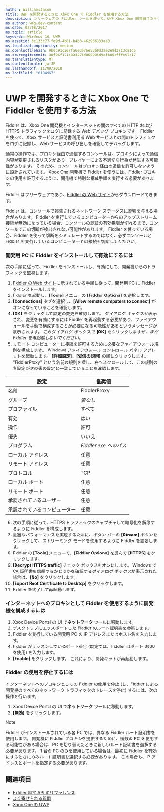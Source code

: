 ```yaml
---
author: WilliamsJason
title: UWP を開発するときに Xbox One で Fiddler を使用する方法
description: フリーウェアの Fiddler ツールを使って、UWP Xbox One 開発機でのネットワーク トラフィックを確認する方法について説明します。
ms.author: wdg-dev-content
ms.date: 02/08/2017
ms.topic: article
keywords: Windows 10, UWP
ms.assetid: 9c133c77-fe9d-4b81-b4b3-462936333aa3
ms.localizationpriority: medium
ms.openlocfilehash: 9b0c91c2e7fa6e3076e53b0d3ae2e8d3713c81c5
ms.sourcegitcommit: 38f06f1714334273d865935d9afb80efffe97a17
ms.translationtype: MT
ms.contentlocale: ja-JP
ms.lasthandoff: 11/09/2018
ms.locfileid: "6184967"
---
```

# <a name="how-to-use-fiddler-with-xbox-one-when-developing-for-uwp"></a>UWP を開発するときに Xbox One で Fiddler を使用する方法

Fiddler は、Xbox One 開発機とインターネットの間のすべての HTTP および HTTPS トラフィックをログに記録する Web デバッグ プロキシです。 Fiddler を使って、Xbox サービスと証明書利用者 Web サービスとの間のトラフィックをログに記録し、Web サービスの呼び出しを確認してデバッグします。 

通常の操作では、プロキシ経由で通信するコンソールは、プロキシによって通信内容が変更されるリスクがあり、プレイヤーによる不適切な行為が発生する可能性があります。 そのため、コンソールはプロキシ経由の通信を許可しないように設計されています。 Xbox One 開発機で Fiddler を使うには、Fiddler プロキシの使用を許可するように、開発機で特別な構成手順を実行する必要があります。 

Fiddler はフリーウェアであり、[Fiddler の Web サイト](http://www.fiddler2.com/fiddler2/)からダウンロードできます。 

Fiddler は、コンソールで報告されるネットワーク ステータスに影響を与える場合があります。 Fiddler を実行しているコンピューターからのアップストリーム接続が無効になっている場合、コンソールの認証の有効期限が切れるまで、コンソールでこの切断が検出されない可能性があります。 Fiddler を使っている場合、Fiddler を使って切断をシミュレートするのではなく、必ずコンソールと Fiddler を実行しているコンピューターとの接続を切断してください。

### <a name="to-install-and-enable-fiddler-on-your-development-pc"></a>開発用 PC に Fiddler をインストールして有効にするには
次の手順に従って、Fiddler をインストールし、有効にして、開発機からのトラフィックを監視します。

1. [Fiddler の Web サイト](http://www.fiddler2.com/fiddler2/)に示されている手順に従って、開発用 PC に Fiddler をインストールします。 
2. Fiddler を起動し、**[Tools]** メニューの **[Fiddler Options]** を選択します。 
3. **[Connections]** タブを選択し、**[Allow remote computers to connect]** がオンになっていることを確認します。 
4. **[OK]** をクリックして設定の変更を確認します。 ダイアログ ボックスが表示され、変更を有効にするには Fiddler を再起動する必要があり、ファイアウォールを手動で構成することが必要になる可能性があるというメッセージが表示されます。 このダイアログ ボックスで **[OK]** をクリックしますが、*まだ Fiddler を再起動しないでください*。
5. リモート コンピューターに接続を許可するために必要なファイアウォール規則を構成します。 Windows ファイアウォール コントロール パネル アプレットを起動します。 **[詳細設定]**、**[受信の規則]** の順にクリックします。 "FiddlerProxy" という名前の規則を探し、右へスクロールして、この規則の各設定が次の表の設定と一致していることを確認します。
  
  | 設定           | 推奨値                |
  | ----              | ----                           |
  | 名前              | FiddlerProxy                   |
  | グループ             | *値なし* |
  | プロファイル           | すべて                            |
  | 有効           | はい                            |
  | 操作            | 許可                          |
  | 優先          | いいえ                             |
  | プログラム           | *Fiddler.exe へのパス*          |
  | ローカル アドレス      | 任意                            |
  | リモート アドレス     | 任意                            |
  | プロトコル          | TCP                            |
  | ローカル ポート         | 任意                            |
  | リモート ポート        | 任意                            |
  | 承認されているユーザー      | 任意                            |
  | 承認されているコンピューター  | 任意                            |


6. 次の手順に従って、HTTPS トラフィックのキャプチャして暗号化を解除するように Fiddler を構成します。
  1. 最適なパフォーマンスを実現するために、ボタン バーの **[Stream]** ボタンをクリックして、ストリーミング モードを使用するように Fiddler を設定します。
  2. Fiddler の **[Tools]** メニューで、**[Fiddler Options]** を選んで **[HTTPS]** をクリックします。
  3. **[Decrypt HTTPS traffic]** チェック ボックスをオンにします。 Windows で CA 証明書を信頼するかどうかを確認するダイアログ ボックスが表示された場合は、**[No]** をクリックします。
  4. **[Export Root Certificate to Desktop]** をクリックします。
7. Fiddler を終了して再起動します。

### <a name="to-configure-a-dev-kit-to-use-fiddler-as-its-proxy-to-the-internet"></a>インターネットへのプロキシとして Fiddler を使用するように開発機を構成するには

1. Xbox Device Portal の UI で**ネットワーク** ツールに移動します。
2. デスクトップにエクスポートした Fiddler のルート証明書を参照します。 
3. Fiddler を実行している開発用 PC の IP アドレスまたはホスト名を入力します。
4. Fiddler がリッスンしているポート番号 (既定では、Fiddler はポート 8888 を使用) を入力します。 
5. **[Enable]** をクリックします。 これにより、開発キットが再起動します。

### <a name="to-stop-using-fiddler"></a>Fiddler の使用を停止するには
インターネットへのプロキシとしての Fiddler の使用を停止 (し、Fiddler による開発機のすべてのネットワーク トラフィックのトレースを停止) するには、次の操作を行います。

1. Xbox Device Portal の UI で**ネットワーク** ツールに移動します。
2. **[無効]** をクリックします。

> [!NOTE]
> Fiddler がインストールされている各 PC では、異なる Fiddler ルート証明書を使用します。 開発機に Fiddler プロキシを提供するために、複数の PC を使用する可能性がある場合は、PC を切り替えたときに新しいルート証明書を選択する必要があります。 1 台の PC のみを使用している場合は、最初に Fiddler を有効にするときにのみルート証明書を選択する必要があります。 この場合も、IP アドレスとポートを指定する必要があります。

## <a name="see-also"></a>関連項目
- [Fiddler 設定 API のリファレンス](wdp-fiddler-api.md)
- [よく寄せられる質問](frequently-asked-questions.md)
- [Xbox One の UWP](index.md)



